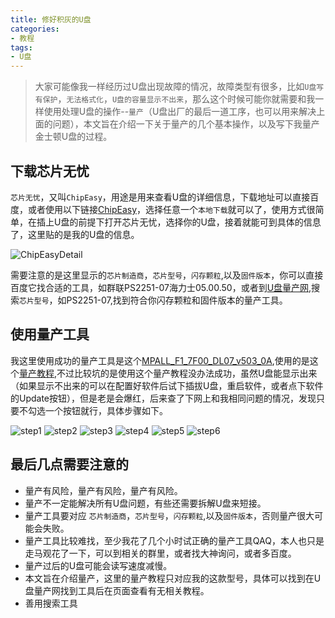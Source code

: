 ```yaml
---
title: 修好积灰的U盘
categories:
- 教程
tags:
- U盘
---
```


>大家可能像我一样经历过U盘出现故障的情况，故障类型有很多，比如`U盘写有保护`，`无法格式化`，`U盘的容量显示不出来`，那么这个时候可能你就需要和我一样使用处理U盘的操作--`量产`（U盘出厂的最后一道工序，也可以用来解决上面的问题），本文旨在介绍一下关于量产的几个基本操作，以及写下我量产金士顿U盘的过程。


## 下载芯片无忧

`芯片无忧`，又叫`ChipEasy`，用途是用来查看U盘的详细信息，下载地址可以直接百度，或者使用以下链接[ChipEasy](http://dl.pconline.com.cn/download/91928-1.html)，选择任意一个`本地下载`就可以了，使用方式很简单，在插上U盘的前提下打开芯片无忧，选择你的U盘，接着就能可到具体的信息了，这里贴的是我的U盘的信息。

![ChipEasyDetail]()

需要注意的是这里显示的`芯片制造商`，`芯片型号`，`闪存颗粒`,以及`固件版本`，你可以直接百度它找合适的工具，如群联PS2251-07海力士05.00.50，或者到[U盘量产网](http://www.upantool.com/),搜索`芯片型号`，如PS2251-07,找到符合你闪存颗粒和固件版本的量产工具。


## 使用量产工具

我这里使用成功的量产工具是这个[MPALL_F1_7F00_DL07_v503_0A](https://pan.baidu.com/s/1W8VMdVX2SZ8vwpiT8DP9Rw),使用的是这个[量产教程](http://www.upantool.com/jiaocheng/liangchan/Phison/11074.html),不过比较坑的是使用这个量产教程没办法成功，虽然U盘能显示出来（如果显示不出来的可以在配置好软件后试下插拔U盘，重启软件，或者点下软件的Update按钮），但是老是会爆红，后来查了下网上和我相同问题的情况，发现只要不勾选一个按钮就行，具体步骤如下。

![step1]()
![step2]()
![step3]()
![step4]()
![step5]()
![step6]()

## 最后几点需要注意的

* 量产有风险，量产有风险，量产有风险。
* 量产不一定能解决所有U盘问题，有些还需要拆解U盘来短接。
* 量产工具要对应 `芯片制造商`，`芯片型号`，`闪存颗粒`,以及`固件版本`，否则量产很大可能会失败。
* 量产工具比较难找，至少我花了几个小时试正确的量产工具QAQ，本人也只是走马观花了一下，可以到相关的群里，或者找大神询问，或者多百度。
* 量产过后的U盘可能会读写速度减慢。
* 本文旨在介绍量产，这里的量产教程只对应我的这款型号，具体可以找到在U盘量产网找到工具后在页面查看有无相关教程。
* 善用搜索工具